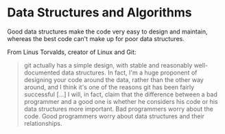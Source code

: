 # Data Structures and Algorithms

Good data structures make the code very easy to design and maintain, whereas the best code can't make up for poor data structures.

From Linus Torvalds, creator of Linux and Git:

> git actually has a simple design, with stable and reasonably well-documented data structures. In fact, I'm a huge proponent of designing your code around the data, rather than the other way around, and I think it's one of the reasons git has been fairly successful \[…\] I will, in fact, claim that the difference between a bad programmer and a good one is whether he considers his code or his data structures more important. Bad programmers worry about the code. Good programmers worry about data structures and their relationships.

